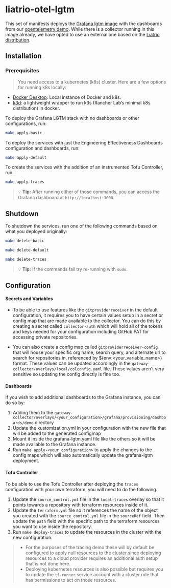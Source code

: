 # liatrio-otel-lgtm

This set of manifests deploys the [Grafana lgtm image](https://github.com/grafana/docker-otel-lgtm) with the dashboards from our [opentelemetry demo](https://github.com/liatrio/opentelemetry-demo/tree/main).  While there is a collector running in this image already, we have opted to use an external one based on the [Liatrio distribution](https://github.com/liatrio/liatrio-otel-collector).

## Installation

### Prerequisites

> You need access to a kubernetes (k8s) cluster. Here are a few options for running k8s locally:

- [Docker Desktop](https://www.docker.com/products/docker-desktop/): Local instance of Docker and k8s.
- [k3d](https://k3d.io/v5.6.3/): a lightweight wrapper to run k3s (Rancher Lab’s minimal k8s distribution) in docker.

To deploy the Grafana LGTM stack with no dashboards or other configurations, run:

```bash
make apply-basic
```


To deploy the services with just the Engineering Effectiveness Dashboards configuration and dashboards, run:

```bash
make apply-default
```

To create the services with the addition of an instrumented Tofu Controller, run:

```bash
make apply-traces
```

> :bulb: **Tip:** After running either of those commands, you can access the Grafana dashboard at `http://localhost:3000`.

## Shutdown

To shutdown the services, run one of the following commands based on what you deployed originally:

```bash
make delete-basic
```

```bash
make delete-default
```

```bash
make delete-traces
```

> :bulb: **Tip:** If the commands fail try re-running with `sudo`.


## Configuration

#### Secrets and Variables

- To be able to use features like the `gitproviderreceiver` in the default configuration, it requires you to have certain values setup in a secret or config map that are made available to the collector. You can do this by creating a secret called `collector-auth` which will hold all of the tokens and keys needed for your configuration including GitHub PAT for accessing private repositories.

- You can also create a config map called `gitproviderreceiver-config` that will house your specific org name, search query, and alternate url to search for repositories in, referenced by ${env:<your_variable_name>} format.  These values can be updated accordingly in the `gateway-collector/overlays/local/colconfig.yaml` file.  These values aren't very sensitive so updating the config directly is fine too.

#### Dashboards
If you wish to add additional dashboards to the Grafana instance, you can do so by:
1.  Adding them to the `gateway-collector/overlays/<your_configuration>/grafana/provisioning/dashboards/demo` directory
2.  Update the kustomization.yml in your configuration with the new file that will be added to the generated configmap
3.  Mount it inside the grafana-lgtm.yaml file like the others so it will be made available to the Grafana instance.
4.  Run `make apply-<your_configuration>` to apply the changes to the config maps which will also automatically update the grafana-lgtm deployment.

#### Tofu Controller

To be able to use the Tofu Controller after deploying the `traces` configuration with your own terraform, you will need to do the following.

1. Update the `source_control.yml` file in the `local-traces` overlay so that it points towards a repository with terraform resources inside of it.
2. Update the `terraform.yml` file so it references the name of the object you created with the `source_control.yml` file in the `sourceRef` field.  Then update the `path` field with the specific path to the terraform resources you want to use inside the repository.
3. Run `make deploy-traces` to update the resources in the cluster with the new configuration.
>  - For the purposes of the tracing demo these will by default be configured to apply null resources to the cluster since deploying resources to a cloud provider requires an additional auth setup that is not done here. 
>  - Deploying kubernetes resources is also possible but requires you to update the `tf-runner` service account with a cluster role that has permissions to act on those resources.

